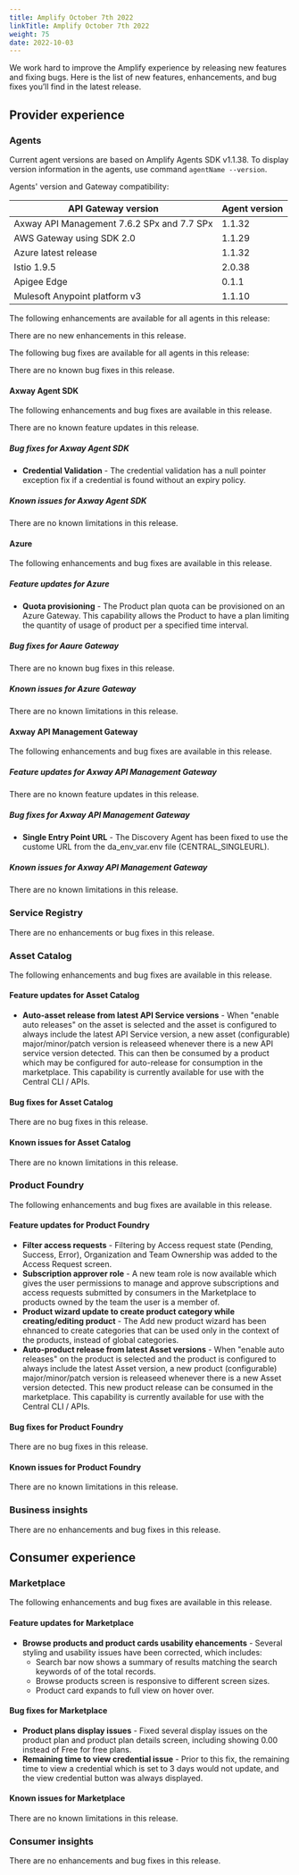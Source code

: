 ```yaml
---
title: Amplify October 7th 2022
linkTitle: Amplify October 7th 2022
weight: 75
date: 2022-10-03
---
```

We work hard to improve the Amplify experience by releasing new features and fixing bugs. Here is the list of new features, enhancements, and bug fixes you’ll find in the latest release.

## Provider experience

### Agents

Current agent versions are based on Amplify Agents SDK v1.1.38. To display version information in the agents, use command `agentName --version`.

Agents' version and Gateway compatibility:

| API Gateway version                        | Agent version|
|--------------------------------------------|--------------|
| Axway API Management 7.6.2 SPx and 7.7 SPx | 1.1.32       |
| AWS Gateway using SDK 2.0                  | 1.1.29       |
| Azure latest release                       | 1.1.32       |
| Istio 1.9.5                                | 2.0.38       |
| Apigee Edge                                | 0.1.1        |
| Mulesoft Anypoint platform v3              | 1.1.10        |

The following enhancements are available for all agents in this release:

There are no new enhancements in this release.

The following bug fixes are available for all agents in this release:

There are no known bug fixes in this release.

#### Axway Agent SDK

The following enhancements and bug fixes are available in this release.

There are no known feature updates in this release.

##### Bug fixes for Axway Agent SDK

* **Credential Validation** - The credential validation has a null pointer exception fix if a credential is found without an expiry policy. 

##### Known issues for Axway Agent SDK

There are no known limitations in this release.

#### Azure

The following enhancements and bug fixes are available in this release.

##### Feature updates for Azure

* **Quota provisioning** - The Product plan quota can be provisioned on an Azure Gateway. This capability allows the Product to have a plan limiting the quantity of usage of product per a specified time interval.

##### Bug fixes for Aaure Gateway

There are no known bug fixes in this release.

##### Known issues for Azure Gateway

There are no known limitations in this release.

#### Axway API Management Gateway

The following enhancements and bug fixes are available in this release.

##### Feature updates for Axway API Management Gateway

There are no known feature updates in this release.

##### Bug fixes for Axway API Management Gateway

* **Single Entry Point URL** - The Discovery Agent has been fixed to use the custome URL from the da_env_var.env file (CENTRAL_SINGLEURL).

##### Known issues for Axway API Management Gateway

There are no known limitations in this release.

### Service Registry

There are no enhancements or bug fixes in this release.

### Asset Catalog

The following enhancements and bug fixes are available in this release.

#### Feature updates for Asset Catalog

* **Auto-asset release from latest API Service versions** - When "enable auto releases" on the asset is selected and the asset is configured to always include the latest API Service version, a new asset (configurable) major/minor/patch version is releaseed whenever there is a new API service version detected. This can then be consumed by a product which may be configured for auto-release for consumption in the marketplace. This capability is currently available for use with the Central CLI / APIs.

#### Bug fixes for Asset Catalog

There are no bug fixes in this release.

#### Known issues for Asset Catalog

There are no known limitations in this release.

### Product Foundry

The following enhancements and bug fixes are available in this release.

#### Feature updates for Product Foundry

* **Filter access requests** - Filtering by Access request state (Pending, Success, Error), Organization and Team Ownership was added to the Access Request screen.
* **Subscription approver role** - A new team role is now available which gives the user permissions to manage and approve subscriptions and access requests submitted by consumers in the Marketplace to products owned by the team the user is a member of.
* **Product wizard update to create product category while creating/editing product** - The Add new product wizard has been ehnanced to create categories that can be used only in the context of the products, instead of global categories.
* **Auto-product release from latest Asset versions** - When "enable auto releases" on the product is selected and the product is configured to always include the latest Asset version, a new product (configurable) major/minor/patch version is releaseed whenever there is a new Asset version detected. This new product release can be consumed in the marketplace. This capability is currently available for use with the Central CLI / APIs.

#### Bug fixes for Product Foundry

There are no bug fixes in this release.

#### Known issues for Product Foundry

There are no known limitations in this release.

### Business insights

There are no enhancements and bug fixes in this release.

## Consumer experience

### Marketplace

The following enhancements and bug fixes are available in this release.

#### Feature updates for Marketplace

* **Browse products and product cards usability ehancements** - Several styling and usability issues have been corrected, which includes:
  * Search bar now shows a summary of results matching the search keywords of of the total records.
  * Browse products screen is responsive to different screen sizes.
  * Product card expands to full view on hover over.

#### Bug fixes for Marketplace

* **Product plans display issues** - Fixed several display issues on the product plan and product plan details screen, including showing 0.00 instead of Free for free plans.
* **Remaining time to view credential issue** - Prior to this fix, the remaining time to view a credential which is set to 3 days would not update, and the view credential button was always displayed.

#### Known issues for Marketplace

There are no known limitations in this release.

### Consumer insights

There are no enhancements and bug fixes in this release.
